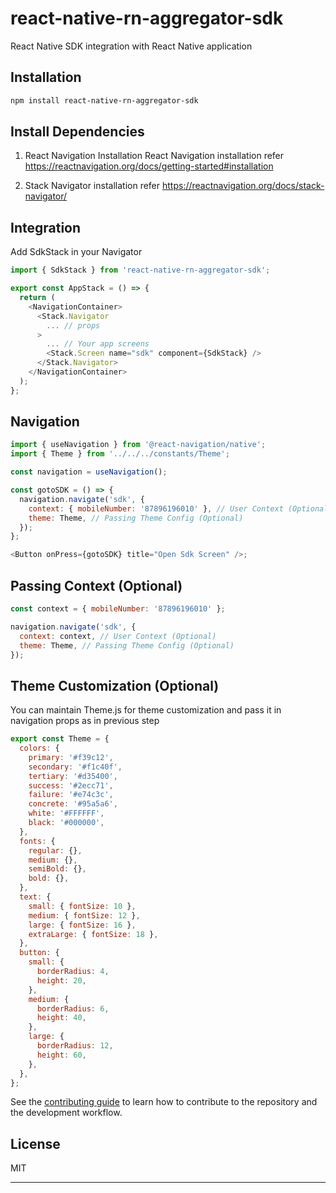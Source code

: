 # react-native-rn-aggregator-sdk

React Native SDK integration with React Native application

## Installation

```sh
npm install react-native-rn-aggregator-sdk
```

## Install Dependencies

1. React Navigation Installation
   React Navigation installation refer https://reactnavigation.org/docs/getting-started#installation

2. Stack Navigator installation refer https://reactnavigation.org/docs/stack-navigator/

## Integration

Add SdkStack in your Navigator

```js
import { SdkStack } from 'react-native-rn-aggregator-sdk';

export const AppStack = () => {
  return (
    <NavigationContainer>
      <Stack.Navigator
        ... // props
      >
        ... // Your app screens
        <Stack.Screen name="sdk" component={SdkStack} />
      </Stack.Navigator>
    </NavigationContainer>
  );
};
```

## Navigation

```js
import { useNavigation } from '@react-navigation/native';
import { Theme } from '../../../constants/Theme';

const navigation = useNavigation();

const gotoSDK = () => {
  navigation.navigate('sdk', {
    context: { mobileNumber: '87896196010' }, // User Context (Optional)
    theme: Theme, // Passing Theme Config (Optional)
  });
};

<Button onPress={gotoSDK} title="Open Sdk Screen" />;
```

## Passing Context (Optional)

```js
const context = { mobileNumber: '87896196010' };

navigation.navigate('sdk', {
  context: context, // User Context (Optional)
  theme: Theme, // Passing Theme Config (Optional)
});
```

## Theme Customization (Optional)

You can maintain Theme.js for theme customization and pass it in navigation props as in previous step

```js
export const Theme = {
  colors: {
    primary: '#f39c12',
    secondary: '#f1c40f',
    tertiary: '#d35400',
    success: '#2ecc71',
    failure: '#e74c3c',
    concrete: '#95a5a6',
    white: '#FFFFFF',
    black: '#000000',
  },
  fonts: {
    regular: {},
    medium: {},
    semiBold: {},
    bold: {},
  },
  text: {
    small: { fontSize: 10 },
    medium: { fontSize: 12 },
    large: { fontSize: 16 },
    extraLarge: { fontSize: 18 },
  },
  button: {
    small: {
      borderRadius: 4,
      height: 20,
    },
    medium: {
      borderRadius: 6,
      height: 40,
    },
    large: {
      borderRadius: 12,
      height: 60,
    },
  },
};
```

See the [contributing guide](CONTRIBUTING.md) to learn how to contribute to the repository and the development workflow.

## License

MIT

---
